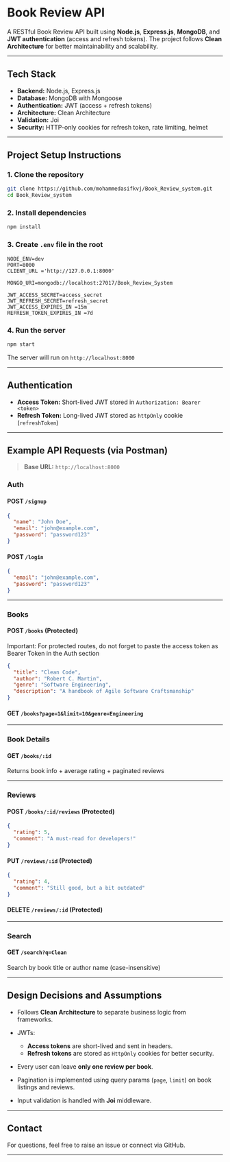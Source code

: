 # Book Review API

A RESTful Book Review API built using **Node.js**, **Express.js**, **MongoDB**, and **JWT authentication** (access and refresh tokens). The project follows **Clean Architecture** for better maintainability and scalability.

---

## Tech Stack

- **Backend:** Node.js, Express.js
- **Database:** MongoDB with Mongoose
- **Authentication:** JWT (access + refresh tokens)
- **Architecture:** Clean Architecture
- **Validation:** Joi
- **Security:** HTTP-only cookies for refresh token, rate limiting, helmet

---

## Project Setup Instructions

### 1. Clone the repository

```bash
git clone https://github.com/mohammedasifkvj/Book_Review_system.git
cd Book_Review_system
````

### 2. Install dependencies

```bash
npm install
```

### 3. Create `.env` file in the root

```env
NODE_ENV=dev
PORT=8000
CLIENT_URL ='http://127.0.0.1:8000'

MONGO_URI=mongodb://localhost:27017/Book_Review_System

JWT_ACCESS_SECRET=access_secret
JWT_REFRESH_SECRET=refresh_secret
JWT_ACCESS_EXPIRES_IN =15m
REFRESH_TOKEN_EXPIRES_IN =7d
```

### 4. Run the server

```bash
npm start
```

The server will run on `http://localhost:8000`

---

## Authentication

* **Access Token:** Short-lived JWT stored in `Authorization: Bearer <token>`
* **Refresh Token:** Long-lived JWT stored as `httpOnly` cookie (`refreshToken`)

---

##  Example API Requests (via Postman)

> **Base URL:** `http://localhost:8000`

### Auth

#### POST `/signup`

```json
{
  "name": "John Doe",
  "email": "john@example.com",
  "password": "password123"
}
```

#### POST `/login`

```json
{
  "email": "john@example.com",
  "password": "password123"
}
```

---

### Books

#### POST `/books` (Protected)

Important: For protected routes, do not forget to paste the access token as Bearer Token in the Auth section

```json
{
  "title": "Clean Code",
  "author": "Robert C. Martin",
  "genre": "Software Engineering",
  "description": "A handbook of Agile Software Craftsmanship"
}
```

#### GET `/books?page=1&limit=10&genre=Engineering`

---

### Book Details

#### GET `/books/:id`

Returns book info + average rating + paginated reviews

---

### Reviews

#### POST `/books/:id/reviews` (Protected)

```json
{
  "rating": 5,
  "comment": "A must-read for developers!"
}
```

#### PUT `/reviews/:id` (Protected)

```json
{
  "rating": 4,
  "comment": "Still good, but a bit outdated"
}
```

#### DELETE `/reviews/:id` (Protected)

---

### Search

#### GET `/search?q=Clean`

Search by book title or author name (case-insensitive)

---

## Design Decisions and Assumptions

* Follows **Clean Architecture** to separate business logic from frameworks.
* JWTs:

  * **Access tokens** are short-lived and sent in headers.
  * **Refresh tokens** are stored as `HttpOnly` cookies for better security.
* Every user can leave **only one review per book**.
* Pagination is implemented using query params (`page`, `limit`) on book listings and reviews.
* Input validation is handled with **Joi** middleware.

---
## Contact

For questions, feel free to raise an issue or connect via GitHub.

---